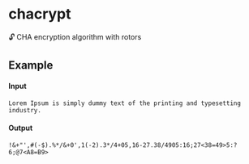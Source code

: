 # chacrypt
🔓 CHA encryption algorithm with rotors

## Example
#### Input
```
Lorem Ipsum is simply dummy text of the printing and typesetting industry.
```

#### Output
```
!&+"',#(-$).%*/&+0',1(-2).3*/4+05,16-27.38/4905:16;27<38=49>5:?6;@7<A8=B9>
```

